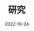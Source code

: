 ---
# Leave the homepage title empty to use the site title
title: 研究
date: 2022-10-24
type: landing

sections:
  - block: hero
    content:
      title: 主要研究方向
      text: |
        </br>
        <ul style="font-size:20px; width:1000px">
          <li>智能感应器设计、机器视觉、人体行为多模态感知</li>
          <li>大数据智能分析、机器学习、数据融合、数据挖掘</li>
          <li>大规模数据可视化</li>
          <li>生理机能评估</li>
          <li>跌倒监测、AI疾病监测和预警等</li>
        </ul>


  - block: hero
    content:
      title: 研究团队
      text: |
        <p style="font-size:30px"></p>
        <table style="width:1250px;height:380px">
        <tr>
        <td style="width:450px;"><img src="photo.jpg"></td>
        <td style="width:700px">
        <p style="font-size:20px">南科大人工智能实验室由何志海教授带头组建，研究方向有智能感应器设计、机器视觉、人体行为多模态感知；大数据智能分析、机器学习、数据融合、数据挖掘；大规模数据可视化；生理机能评估；跌倒监测、AI疾病监测和预警等。研究团队包括博士后1人，在读博士生5人，在读硕士生9人，本科生6人。南科大人工智能实验室致力于空间结构化推理和新一代深度学习；面向物联网的网络化分布式深度学习；深度智能人机交互系统研究，实现基于物联网智慧养老护理模型及基于感应器的数据分析，产生疾病预警。
        </p></td>
        </tr>
        </table>
  - block: hero
    content:
      title: 研究成果
      text: |
        <p style="font-size:30px"></p>
        <table style="width:1250px;height:30px">
        <tr>
        <td style="width:700px">
        <p style="font-size:20px">实现基于物联网智慧养老护理模型及基于感应器的数据分析，产生疾病预警。研究表明，疾病发生2-4周，可以通过感应器数据的分析，发现常见老年人疾病发生的征兆和模式。
        </p>
        <p style="font-size:30px">实验室项目</p>
        <ul style="font-size:20px">

        <li>国家自然科学基金（NSFC），重点项目：基于多智能体协同学习的屏幕混合内容编码理论与方法</br>
        时间: 2024-01至2028-12</li>

        <li>横向课题：3D显示光学校正和图像质量增强方法研究（科大-华为光子产业创新联合实验室子课题）</br>时间: 2022-01至2022-12</li>

        <li>横向课题：基于AI协同分析的数字盲道自主导航关键技术研究</br>
        时间: 2023-06至2024-05</li>
        
        <li>横向课题：电子与电气工程系臻益科技AI居家养老研究项目</br>
        时间: 2023-11</li>
        </td></ul>
        <td style="width:450px;"><img src="re4.png">
        <img src="re5.png">
        <img src="re6.png">
        </td>
        </tr>
        </table>
        
        {{% cta cta_link="../publication/" cta_text="更多研究成果 → " %}}

        
  # - block: collection
  #   content:
  #     title: Latest News
  #     subtitle:
  #     text:
  #     count: 5
  #     filters:
  #       member: ''
  #       category: ''
  #       exclude_featured: false
  #       publication_type: ''
  #       tag: ''
  #     offset: 0
  #     order: desc
  #     page_type: post
  #   design:
  #     view: card
  #     columns: '1'
  
  # - block: markdown
  #   content:
  #     title:
  #     subtitle: ''
  #     text:
  #   design:
  #     columns: '1'
  #     background:
  #       image: 
  #         filename: coders.jpg
  #         filters:
  #           brightness: 1
  #         parallax: false
  #         position: center
  #         size: cover
  #         text_color_light: true
  #     spacing:
  #       padding: ['20px', '0', '20px', '0']
  #     css_class: fullscreen
  
  # - block: markdown
  #   content:
  #     title:
  #     subtitle:
  #     text: |
  #       {{% cta cta_link="./people/" cta_text="Meet the team →" %}}
  #   design:
  #     columns: '1'
---